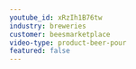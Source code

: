 ```yaml
---
youtube_id: xRzIh1B76tw
industry: breweries
customer: beesmarketplace
video-type: product-beer-pour
featured: false
---
```



